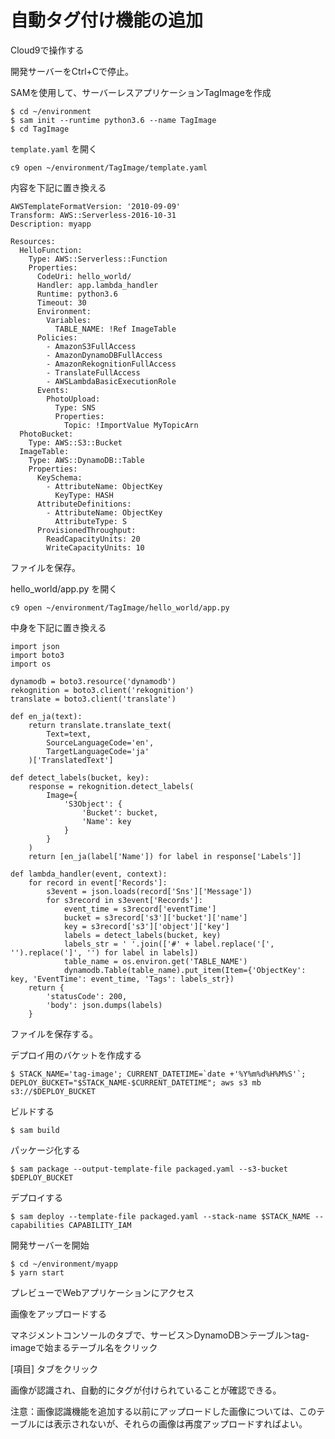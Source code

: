 # 自動タグ付け機能の追加


Cloud9で操作する

開発サーバーをCtrl+Cで停止。

SAMを使用して、サーバーレスアプリケーションTagImageを作成

```
$ cd ~/environment
$ sam init --runtime python3.6 --name TagImage
$ cd TagImage
```

`template.yaml` を開く

```
c9 open ~/environment/TagImage/template.yaml
```




内容を下記に置き換える

```
AWSTemplateFormatVersion: '2010-09-09'
Transform: AWS::Serverless-2016-10-31
Description: myapp

Resources:
  HelloFunction:
    Type: AWS::Serverless::Function
    Properties:
      CodeUri: hello_world/
      Handler: app.lambda_handler
      Runtime: python3.6
      Timeout: 30
      Environment:
        Variables:
          TABLE_NAME: !Ref ImageTable
      Policies:
        - AmazonS3FullAccess
        - AmazonDynamoDBFullAccess
        - AmazonRekognitionFullAccess
        - TranslateFullAccess
        - AWSLambdaBasicExecutionRole
      Events:
        PhotoUpload:
          Type: SNS
          Properties:
            Topic: !ImportValue MyTopicArn
  PhotoBucket:
    Type: AWS::S3::Bucket
  ImageTable:
    Type: AWS::DynamoDB::Table
    Properties:
      KeySchema:
        - AttributeName: ObjectKey
          KeyType: HASH
      AttributeDefinitions:
        - AttributeName: ObjectKey
          AttributeType: S
      ProvisionedThroughput:
        ReadCapacityUnits: 20
        WriteCapacityUnits: 10
```
ファイルを保存。

hello_world/app.py を開く

```
c9 open ~/environment/TagImage/hello_world/app.py
```

中身を下記に置き換える

```
import json
import boto3
import os

dynamodb = boto3.resource('dynamodb')
rekognition = boto3.client('rekognition')
translate = boto3.client('translate')

def en_ja(text):
    return translate.translate_text(
        Text=text,
        SourceLanguageCode='en',
        TargetLanguageCode='ja'
    )['TranslatedText']

def detect_labels(bucket, key):
    response = rekognition.detect_labels(
        Image={
            'S3Object': {
                'Bucket': bucket,
                'Name': key
            }
        }
    )
    return [en_ja(label['Name']) for label in response['Labels']]

def lambda_handler(event, context):
    for record in event['Records']:
        s3event = json.loads(record['Sns']['Message'])
        for s3record in s3event['Records']:
            event_time = s3record['eventTime']
            bucket = s3record['s3']['bucket']['name']
            key = s3record['s3']['object']['key']
            labels = detect_labels(bucket, key)
            labels_str = ' '.join(['#' + label.replace('[', '').replace(']', '') for label in labels])
            table_name = os.environ.get('TABLE_NAME')
            dynamodb.Table(table_name).put_item(Item={'ObjectKey': key, 'EventTime': event_time, 'Tags': labels_str})
    return {
        'statusCode': 200,
        'body': json.dumps(labels)
    }
```

ファイルを保存する。

デプロイ用のバケットを作成する
```
$ STACK_NAME='tag-image'; CURRENT_DATETIME=`date +'%Y%m%d%H%M%S'`; DEPLOY_BUCKET="$STACK_NAME-$CURRENT_DATETIME"; aws s3 mb s3://$DEPLOY_BUCKET
```

ビルドする
```
$ sam build
```
パッケージ化する
```
$ sam package --output-template-file packaged.yaml --s3-bucket $DEPLOY_BUCKET
```
デプロイする
```
$ sam deploy --template-file packaged.yaml --stack-name $STACK_NAME --capabilities CAPABILITY_IAM
```

開発サーバーを開始
```
$ cd ~/environment/myapp
$ yarn start
```

プレビューでWebアプリケーションにアクセス

画像をアップロードする

マネジメントコンソールのタブで、サービス＞DynamoDB＞テーブル＞tag-imageで始まるテーブル名をクリック

[項目] タブをクリック

画像が認識され、自動的にタグが付けられていることが確認できる。

注意：画像認識機能を追加する以前にアップロードした画像については、このテーブルには表示されないが、それらの画像は再度アップロードすればよい。


